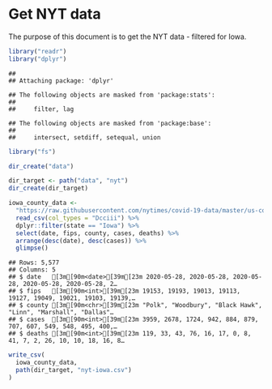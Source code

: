 Get NYT data
================

The purpose of this document is to get the NYT data - filtered for Iowa.

``` r
library("readr")
library("dplyr")
```

    ## 
    ## Attaching package: 'dplyr'

    ## The following objects are masked from 'package:stats':
    ## 
    ##     filter, lag

    ## The following objects are masked from 'package:base':
    ## 
    ##     intersect, setdiff, setequal, union

``` r
library("fs")
```

``` r
dir_create("data")

dir_target <- path("data", "nyt")
dir_create(dir_target)
```

``` r
iowa_county_data <- 
  "https://raw.githubusercontent.com/nytimes/covid-19-data/master/us-counties.csv" %>%
  read_csv(col_types = "Dcciii") %>%
  dplyr::filter(state == "Iowa") %>%
  select(date, fips, county, cases, deaths) %>%
  arrange(desc(date), desc(cases)) %>%
  glimpse()
```

    ## Rows: 5,577
    ## Columns: 5
    ## $ date   [3m[90m<date>[39m[23m 2020-05-28, 2020-05-28, 2020-05-28, 2020-05-28, 2020-05-28, 2…
    ## $ fips   [3m[90m<int>[39m[23m 19153, 19193, 19013, 19113, 19127, 19049, 19021, 19103, 19139,…
    ## $ county [3m[90m<chr>[39m[23m "Polk", "Woodbury", "Black Hawk", "Linn", "Marshall", "Dallas"…
    ## $ cases  [3m[90m<int>[39m[23m 3959, 2678, 1724, 942, 884, 879, 707, 607, 549, 548, 495, 400,…
    ## $ deaths [3m[90m<int>[39m[23m 119, 33, 43, 76, 16, 17, 0, 8, 41, 7, 2, 26, 10, 10, 18, 16, 8…

``` r
write_csv(
  iowa_county_data,
  path(dir_target, "nyt-iowa.csv")
)
```
